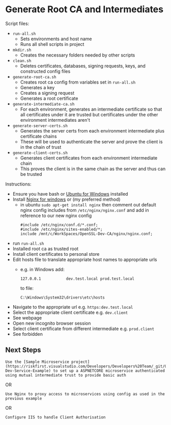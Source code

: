 # Generate Root CA and Intermediates

Script files:
* `run-all.sh`
    * Sets environments and host name
    * Runs all shell scripts in project
* `mkdir.sh`
    * Creates the necessary folders needed by other scripts
* `clean.sh`
    * Deletes certificates, databases, signing requests, keys, and constructed config files
* `generate-root-ca.sh`
    * Creates root ca config from variables set in `run-all.sh`
    * Generates a key
    * Creates a signing request
    * Generates a root certificate
* `generate-intermediate-ca.sh`
    * For each environment, generates an intermediate certificate so that all certificates under it are trusted but certificates under the other environment intermediates aren't
* `generate-server-certs.sh`
    * Generates the server certs from each environment intermediate plus certificate chains
    * These will be used to authenticate the server and prove the client is in the chain of trust
* `generate-client-certs.sh`
    * Generates client certificates from each environment intermediate chain
    * This proves the client is in the same chain as the server and thus can be trusted


Instructions:

* Ensure you have bash or [Ubuntu for Windows](https://www.microsoft.com/en-us/store/p/ubuntu/9nblggh4msv6) installed
* Install [Nginx for windows](https://nginx.org/en/download.html) or (my preferred method)
    *  in ubuntu `sudo apt-get install nginx` then comment out default nginx config includes from `/etc/nginx/nginx.conf` and add in reference to our new nginx config
        ```
        #include /etc/nginx/conf.d/*.conf;
        #include /etc/nginx/sites-enabled/*;
        include /mnt/c/WorkSpaces/OpenSSL-Dev-CA/nginx/nginx.conf;
        ``` 
* run `run-all.sh`
* Installed root ca as trusted root
* Install client certificates to personal store
* Edit hosts file to translate appropriate host names to appropriate urls
    * e.g. in Windows add:

	    ```
	    127.0.0.1           dev.test.local prod.test.local
	    ```
        to file:

	    ```
	    C:\Windows\System32\drivers\etc\hosts
	    ```
* Navigate to the appropriate url e.g. `https:dev.test.local`
* Select the appropriate client certificate e.g. `dev.client`
* See webpage
* Open new incognito browser session
* Select client certificate from different intermediate e.g. `prod.client`
* See forbidden

## Next Steps
    Use the [Sample Microservice project](https://riskfirst.visualstudio.com/Developers/Developers%20Team/_git/OpenSSL-Dev-Service-Example) to set up a ASPNETCORE microservice authenticated using mutual intermediate trust to provide basic auth

OR 

    Use Nginx to proxy access to microservices using config as used in the previous example

OR

    Configure IIS to handle Client Authorisation